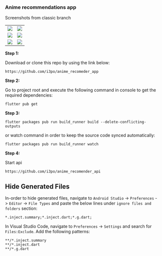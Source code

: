 ### Anime recommendations app

Screenshots from classic branch

<table>
    <tr>
        <td>
        <img src="https://github.com/lexch13/anime_recomeder_app/blob/master/assets/screenshots/1.png?raw=true"/>
        </td>
        <td>
        <img src="https://github.com/lexch13/anime_recomeder_app/blob/master/assets/screenshots/2.png?raw=true"/>
        </td>
    </tr>
    <tr>
        <td>
        <img src="https://github.com/lexch13/anime_recomeder_app/blob/master/assets/screenshots/3.png?raw=true"/>
        </td>
        <td>
        <img src="https://github.com/lexch13/anime_recomeder_app/blob/master/assets/screenshots/4.png?raw=true"/>
        </td>
    </tr>
    <tr>
        <td>
        <img src="https://github.com/lexch13/anime_recomeder_app/blob/master/assets/screenshots/5.png?raw=true"/>
        </td>
        <td>
        <img src="https://github.com/lexch13/anime_recomeder_app/blob/master/assets/screenshots/6.png?raw=true"/>
        </td>
    </tr>
</table>

**Step 1:**

Download or clone this repo by using the link below:

```
https://github.com/i3po/anime_recomeder_app
```

**Step 2:**

Go to project root and execute the following command in console to get the required dependencies: 

```
flutter pub get 
```

**Step 3:**

```
flutter packages pub run build_runner build --delete-conflicting-outputs
```

or watch command in order to keep the source code synced automatically:

```
flutter packages pub run build_runner watch
```
**Step 4:**

Start api

```
https://github.com/i3po/anime_recomender_api

```

## Hide Generated Files

In-order to hide generated files, navigate to `Android Studio` -> `Preferences` -> `Editor` -> `File Types` and paste the below lines under `ignore files and folders` section:

```
*.inject.summary;*.inject.dart;*.g.dart;
```

In Visual Studio Code, navigate to `Preferences` -> `Settings` and search for `Files:Exclude`. Add the following patterns:
```
**/*.inject.summary
**/*.inject.dart
**/*.g.dart
```

